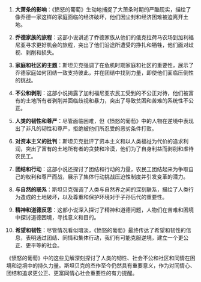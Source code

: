 1. **大萧条的影响**：《愤怒的葡萄》生动地捕捉了大萧条时期的严酷现实，描绘了像乔德一家这样的家庭面临的经济破坏，他们因尘封和经济困难被迫离开土地。

2. **乔德家族的旅程**：这部小说讲述了乔德家族从他们的俄克拉荷马农场到加利福尼亚寻求更好机会的旅程，突出了他们沿途所遭受的挣扎和牺牲，他们面对歧视、剥削和损失。

3. **家庭和社区的主题**：斯坦贝克强调了在危机时期家庭和社区的重要性，展示了乔德家庭如何团结一致支持彼此，并在团结中找到力量，即使他们面临压倒性的挑战。

4. **不公和剥削**：这部小说揭露了加利福尼亚农民工受到的不公正对待，他们被富有的土地所有者剥削并面临歧视和暴力，突出了导致贫困和苦难的系统性不公正。

5. **人类的韧性和尊严**：尽管面临困难，但《愤怒的葡萄》中的人物在逆境中表现出了非凡的韧性和尊严，拒绝被他们所忍受的恶劣条件打败。

6. **对资本主义的批判**：斯坦贝克批评了资本主义和以人类福祉为代价的追求利润，突出了富有的土地所有者的贪婪和冷漠，他们为了自身利益而剥削和虐待农民工。

7. **团结和行动**：这部小说还探讨了团结和行动的力量，农民工团结起来为争取自己的权利和尊严而战，展示了集体行动挑战压迫性制度并引发变革的潜力。

8. **与自然的联系**：斯坦贝克强调了人类与自然界之间的深刻联系，描绘了人类行为造成的土地破坏，以及尊重和保护环境对于子孙后代的重要性。

9. **精神和道德反思**：这部小说深入探讨了精神和道德问题，人物们在苦难和困境中探讨道德困境，寻找意义和目的。

10. **希望和韧性**：尽管情况看似暗淡，《愤怒的葡萄》最终传达了希望和韧性的信息，表明通过团结、同情和集体行动，我们有可能克服逆境，建立一个更公正、更平等的社会。

《愤怒的葡萄》中的这些见解深刻探讨了人类的韧性、社会不公和社区和同情在困境和逆境中的持久力量。斯坦贝克的杰作至今仍然具有重要意义，作为对同情心、团结和追求更公正、更富同情心社会重要性的有力提醒。